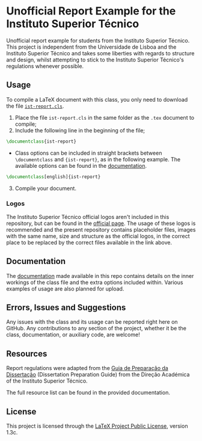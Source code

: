 # Unofficial Report Example for the Instituto Superior Técnico

Unofficial report example for students from the Instituto Superior Técnico. This project is independent from the Universidade de Lisboa and the Instituto Superior Técnico and takes some liberties with regards to structure and design, whilst attempting to stick to the Instituto Superior Técnico's regulations whenever possible.

## Usage

To compile a LaTeX document with this class, you only need to download the file [`ist-report.cls`](src/ist-report.cls).
1. Place the file `ist-report.cls` in the same folder as the `.tex` document to compile;
2. Include the following line in the beginning of the file;
````tex
\documentclass{ist-report}
````
   - Class options can be included in straight brackets between `\documentclass` and `{ist-report}`, as in the following example. The available options can be found in the [documentation](doc/).
````tex
\documentclass[english]{ist-report}
````
3. Compile your document.

### Logos

The Instituto Superior Técnico official logos aren't included in this repository, but can be found in the [official page](https://tecnico.ulisboa.pt/pt/sobre-o-tecnico/institucional/logo-e-manual-de-identidade/). The usage of these logos is recommended and the present repository contains placeholder files, images with the same name, size and structure as the official logos, in the correct place to be replaced by the correct files available in the link above.

## Documentation

The [documentation](doc/) made available in this repo contains details on the inner workings of the class file and the extra options included within. Various examples of usage are also planned for upload.

## Errors, Issues and Suggestions

Any issues with the class and its usage can be reported right here on GitHub. Any contributions to any section of the project, whether it be the class, documentation, or auxiliary code, are welcome!

## Resources

Report regulations were adapted from the [Guia de Preparação da Dissertação](https://academica.tecnico.ulisboa.pt/files/sites/54/guia-de-preparacao-da-dissertacao-1516.pdf "Guia de Preparação da Dissertação") (Dissertation Preparation Guide) from the Direção Académica of the Instituto Superior Técnico.

The full resource list can be found in the provided documentation.

## License

This project is licensed through the [LaTeX Project Public License](https://www.latex-project.org/lppl/), version 1.3c.
